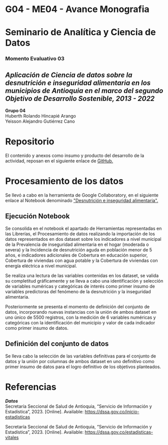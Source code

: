 # G04 - ME04 - Avance Monografia
# Seminario de Analítica y Ciencia de Datos
### Momento Evaluativo 03
## _Aplicación de Ciencia de datos sobre la desnutrición e inseguridad alimentaria en los municipios de Antioquia en el marco del segundo Objetivo de Desarrollo Sostenible, 2013 - 2022_

**Grupo 04**\
Huberth Rolando Hincapié Arango\
Yeisson Alejandro Gutiérrez Cano

# Repositorio
El contenido y anexos como insumo y producto del desarrollo  de la actividad, reposan en el siguiente enlace de [GitHub.](https://github.com/AlejandroGutie/SeminarioME03G04/tree/main_1)

# Procesamiento de los datos
Se llevó a cabo en la herramienta de Google Collaboratory, en el siguiente enlace al Notebook denominado ["Desnutrición e inseguridad alimentaria".](https://colab.research.google.com/drive/1A6qivHL5IKq1Bk3AzSdgBatG0S3N1K_f?usp=sharing)

## Ejecución Notebook
Se consolida en el notebook el apartado de Herramientas representadas en las Librerías, el Procesamiento de datos realizando la importación de los datos representados en dos dataset sobre los indicadores a nivel municipal de la Prevalencia de inseguridad alimentaria en el hogar (moderada o severa) y la Incidencia de desnutrición aguda en población menor de 5 años, e indicadores adicionales de Cobertura en educación superior, Cobertura de viviendas con agua potable y la Cobertura de viviendas con energía eléctrica a nivel municipal.

Se realiza una lectura de las variables contenidas en los dataset, se valida su completitud gráficamente y se lleva a cabo una identificación y selección de variables numéricas y categóricas de interés como primer insumo de variables predictoras del fenómeno de la desnutrición y la inseguridad alimentaria.

Posteriormente se presenta el momento de definición del conjunto de datos, incorporando nuevas instancias con la unión de ambos dataset en uno único de 5500 registros, con la medición de 6 variables numéricas y categóricas con la identificación del municipio y valor de cada indicador como primer insumo de datos.

## Definición del conjunto de datos
Se lleva cabo la selección de las variables definitivas para el conjunto de datos y la unión por columnas de ambos dataset en uno definitivo como primer insumo de datos para el logro definitivo de los objetivos planteados.

# Referencias
***Datos***\
Secretaría Seccional de Salud de Antioquia, “Servicio de Información y Estadística”, 2023.  [Online]. Available: https://dssa.gov.co/inicio-estadisticas

Secretaría Seccional de Salud de Antioquia, “Servicio de Información y Estadística”, 2023.  [Online]. Available: https://dssa.gov.co/estadisticas-vitales